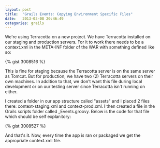 ```yaml
---
layout: post
title:  "Grails Events: Copying Environment Specific Files"
date:   2013-03-08 20:46:49
categories: grails
---
```

We're using Terracotta on a new project.  We have Terracotta installed on our staging and production servers.  For it to work there needs to be a context.xml in the META-INF folder of the WAR with something defined like so:

{% gist 3008516 %}

This is fine for staging because the Terracotta server is on the same server as Tomcat.  But for production, we have two (2) Terracotta servers on their own machines.  In addition to that, we don't want this file during local development or on our testing server since Terracotta isn't running on either.  

I created a folder in our app structure called "assets" and I placed 2 files there: context-staging.xml and context-prod.xml.  I then created a file in the Grails scripts folder called _Events.groovy.  Below is the code for that file which should be self explanitory:

{% gist 3008527 %}

And that's it.  Now, every time the app is ran or packaged we get the appropriate context.xml file.
